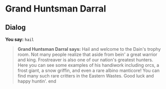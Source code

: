 # Grand Huntsman Darral
## Dialog

**You say:** `hail`



>**Grand Huntsman Darral says:** Hail and welcome to the Dain's trophy room. Not many people realize that aside from bein' a great warrior and king. Frostreaver is also one of our nation's greatest hunters. Here you can see some examples of his handiwork including orcs, a frost giant, a snow griffin, and even a rare albino manticore! You can find many such rare critters in the Eastern Wastes. Good luck and happy huntin'.
end
